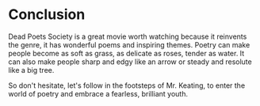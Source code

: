 # Conclusion

Dead Poets Society is a great movie worth watching because it reinvents the genre, it has wonderful poems and inspiring themes. Poetry can make people become as soft as grass, as delicate as roses, tender as water. It can also make people sharp and edgy like an arrow or steady and resolute like a big tree.

So don't hesitate, let's follow in the footsteps of Mr. Keating,  to enter the world of poetry and embrace a fearless, brilliant youth.